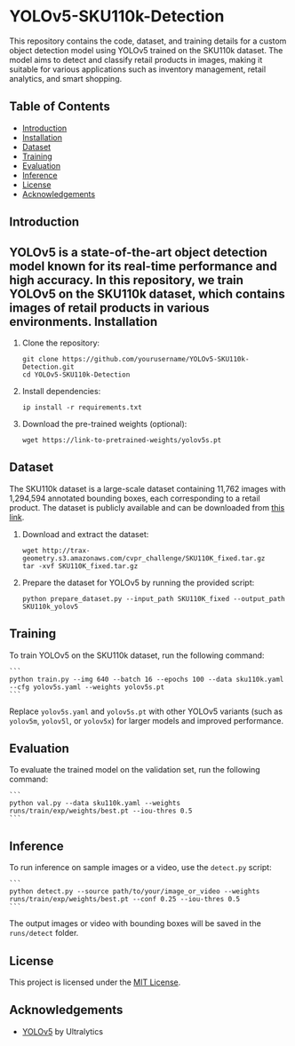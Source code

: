 YOLOv5-SKU110k-Detection
========================

This repository contains the code, dataset, and training details for a custom object detection model using YOLOv5 trained on the SKU110k dataset. The model aims to detect and classify retail products in images, making it suitable for various applications such as inventory management, retail analytics, and smart shopping.

Table of Contents
-----------------

-   [Introduction](#introduction)
-   [Installation](#installation)
-   [Dataset](#dataset)
-   [Training](#training)
-   [Evaluation](#evaluation)
-   [Inference](#inference)
-   [License](#license)
-   [Acknowledgements](#acknowledgements)

Introduction
------------

YOLOv5 is a state-of-the-art object detection model known for its real-time performance and high accuracy. In this repository, we train YOLOv5 on the SKU110k dataset, which contains images of retail products in various environments.
Installation
------------

1.  Clone the repository:

    ```
    git clone https://github.com/yourusername/YOLOv5-SKU110k-Detection.git
    cd YOLOv5-SKU110k-Detection
    ```


2.  Install dependencies:
   
    ```
    ip install -r requirements.txt
    ```

3.  Download the pre-trained weights (optional):

    ```
    wget https://link-to-pretrained-weights/yolov5s.pt
    ```

Dataset
-------

The SKU110k dataset is a large-scale dataset containing 11,762 images with 1,294,594 annotated bounding boxes, each corresponding to a retail product. The dataset is publicly available and can be downloaded from [this link](http://trax-geometry.s3.amazonaws.com/cvpr_challenge/SKU110K_fixed.tar.gz).

1.  Download and extract the dataset:

    ```
    wget http://trax-geometry.s3.amazonaws.com/cvpr_challenge/SKU110K_fixed.tar.gz
    tar -xvf SKU110K_fixed.tar.gz
    ```

2.  Prepare the dataset for YOLOv5 by running the provided script:

    ```
    python prepare_dataset.py --input_path SKU110K_fixed --output_path SKU110k_yolov5
    ```

Training
--------

To train YOLOv5 on the SKU110k dataset, run the following command:

    ```
    python train.py --img 640 --batch 16 --epochs 100 --data sku110k.yaml --cfg yolov5s.yaml --weights yolov5s.pt
    ```

Replace `yolov5s.yaml` and `yolov5s.pt` with other YOLOv5 variants (such as `yolov5m`, `yolov5l`, or `yolov5x`) for larger models and improved performance.

Evaluation
----------

To evaluate the trained model on the validation set, run the following command:


    ```
    python val.py --data sku110k.yaml --weights runs/train/exp/weights/best.pt --iou-thres 0.5
    ```

Inference
---------

To run inference on sample images or a video, use the `detect.py` script:

    ```
    python detect.py --source path/to/your/image_or_video --weights runs/train/exp/weights/best.pt --conf 0.25 --iou-thres 0.5
    ```

The output images or video with bounding boxes will be saved in the `runs/detect` folder.

License
-------

This project is licensed under the [MIT License](https://www.wikiwand.com/fr/Licence_MIT).

Acknowledgements
----------------

-   [YOLOv5](https://github.com/ultralytics/yolov5) by Ultralytics
